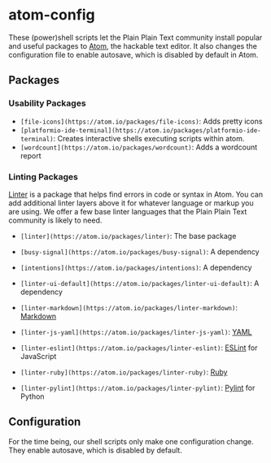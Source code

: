 # atom-config

These (power)shell scripts let the Plain Plain Text community install popular
and useful packages to [Atom](http://atom.io), the hackable text editor. It
also changes the configuration file to enable autosave, which is disabled by
default in Atom.

## Packages 

### Usability Packages

* `[file-icons](https://atom.io/packages/file-icons)`: Adds pretty icons
* `[platformio-ide-terminal](https://atom.io/packages/platformio-ide-terminal)`: Creates interactive shells executing scripts within atom.
* `[wordcount](https://atom.io/packages/wordcount)`: Adds a wordcount report

### Linting Packages

[Linter](https://atom.io/packages/linter) is a package that helps find errors
in code or syntax in Atom. You can add additional linter layers above it for
whatever language or markup you are using. We offer a few base linter
languages that the Plain Plain Text community is likely to need.

* `[linter](https://atom.io/packages/linter)`: The base package
* `[busy-signal](https://atom.io/packages/busy-signal)`: A dependency
* `[intentions](https://atom.io/packages/intentions)`: A dependency
* `[linter-ui-default](https://atom.io/packages/linter-ui-default)`: A
dependency


* `[linter-markdown](https://atom.io/packages/linter-markdown)`: [Markdown](https://en.wikipedia.org/wiki/Markdown)
* `[linter-js-yaml](https://atom.io/packages/linter-js-yaml)`: [YAML](https://en.wikipedia.org/wiki/YAML)
* `[linter-eslint](https://atom.io/packages/linter-eslint)`: [ESLint](https://eslint.org/) for JavaScript
* `[linter-ruby](https://atom.io/packages/linter-ruby)`:
[Ruby](https://en.wikipedia.org/wiki/Ruby_(programming_language))
* `[linter-pylint](https://atom.io/packages/linter-pylint)`: [Pylint](https://pylint.org/) for Python

## Configuration

For the time being, our shell scripts only make one configuration change. They
enable autosave, which is disabled by default.
